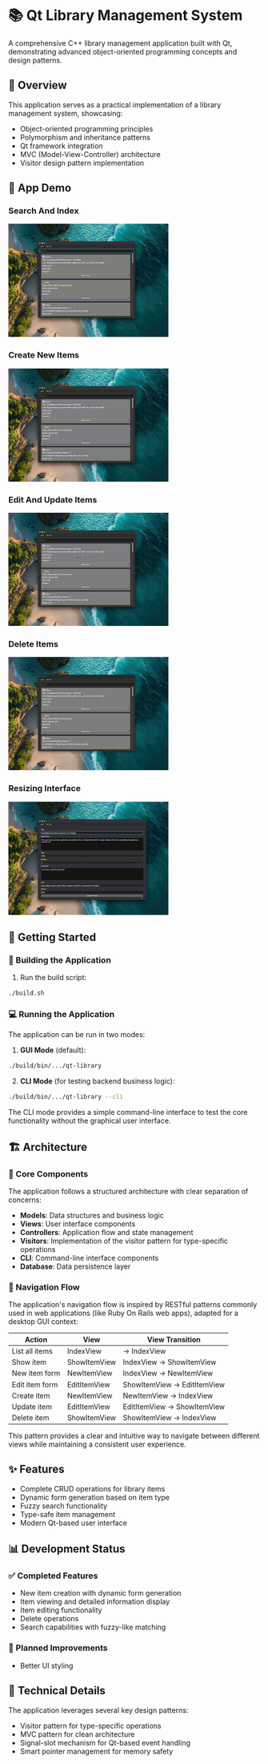 # 📚 Qt Library Management System

A comprehensive C++ library management application built with Qt, demonstrating advanced object-oriented programming concepts and design patterns.

## 🎯 Overview

This application serves as a practical implementation of a library management system, showcasing:
- Object-oriented programming principles
- Polymorphism and inheritance patterns
- Qt framework integration
- MVC (Model-View-Controller) architecture
- Visitor design pattern implementation

## 🧪 App Demo

### Search And Index
![Search and Index Demo](https://github.com/edoardodepiccoli/qt-cpp-library/blob/main/demo-gifs/search%20and%20index%20demo.gif)

### Create New Items
![Create New Items Demo](https://github.com/edoardodepiccoli/qt-cpp-library/blob/main/demo-gifs/new%20and%20create%20demo.gif)

### Edit And Update Items
![Edit and Update Items Demo](https://github.com/edoardodepiccoli/qt-cpp-library/blob/main/demo-gifs/edit%20and%20update%20demo.gif)

### Delete Items
![Delete Items Demo](https://github.com/edoardodepiccoli/qt-cpp-library/blob/main/demo-gifs/delete%20demo.gif)

### Resizing Interface
![Resizing Interface Demo](https://github.com/edoardodepiccoli/qt-cpp-library/blob/main/demo-gifs/resizing%20demo.gif)

## 🚀 Getting Started

### 🔨 Building the Application

1. Run the build script:
```bash
./build.sh
```

### 💻 Running the Application

The application can be run in two modes:

1. **GUI Mode** (default):
```bash
./build/bin/.../qt-library
```

2. **CLI Mode** (for testing backend business logic):
```bash
./build/bin/.../qt-library --cli
```

The CLI mode provides a simple command-line interface to test the core functionality without the graphical user interface.

## 🏗️ Architecture

### 🧩 Core Components

The application follows a structured architecture with clear separation of concerns:

- **Models**: Data structures and business logic
- **Views**: User interface components
- **Controllers**: Application flow and state management
- **Visitors**: Implementation of the visitor pattern for type-specific operations
- **CLI**: Command-line interface components
- **Database**: Data persistence layer

### 🧭 Navigation Flow

The application's navigation flow is inspired by RESTful patterns commonly used in web applications (like Ruby On Rails web apps), adapted for a desktop GUI context:

| Action         | View         | View Transition             |
| -------------- | ------------ | --------------------------- |
| List all items | IndexView    | → IndexView                 |
| Show item      | ShowItemView | IndexView → ShowItemView    |
| New item form  | NewItemView  | IndexView → NewItemView     |
| Edit item form | EditItemView | ShowItemView → EditItemView |
| Create item    | NewItemView  | NewItemView → IndexView     |
| Update item    | EditItemView | EditItemView → ShowItemView |
| Delete item    | ShowItemView | ShowItemView → IndexView    |

This pattern provides a clear and intuitive way to navigate between different views while maintaining a consistent user experience.

## ✨ Features

- Complete CRUD operations for library items
- Dynamic form generation based on item type
- Fuzzy search functionality
- Type-safe item management
- Modern Qt-based user interface

## 📊 Development Status

### ✅ Completed Features
- New item creation with dynamic form generation
- Item viewing and detailed information display
- Item editing functionality
- Delete operations
- Search capabilities with fuzzy-like matching

### 🔄 Planned Improvements
- Better UI styling

## 🔧 Technical Details

The application leverages several key design patterns:
- Visitor pattern for type-specific operations
- MVC pattern for clean architecture
- Signal-slot mechanism for Qt-based event handling
- Smart pointer management for memory safety
